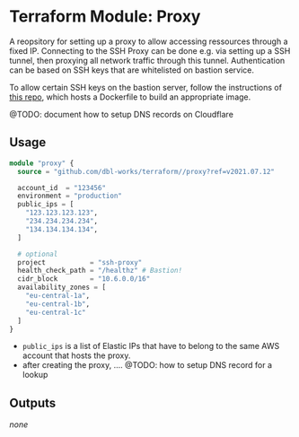 # Terraform Module: Proxy

A reopsitory for setting up a proxy to allow accessing ressources through a fixed IP.
Connecting to the SSH Proxy can be done e.g. via setting up a SSH tunnel, then proxying all network traffic through this tunnel. Authentication can be based on SSH keys that are whitelisted on bastion service.

To allow certain SSH keys on the bastion server, follow the instructions of [this repo](https://github.com/dbl-works/bastion), which hosts a Dockerfile to build an appropriate image.

@TODO: document how to setup DNS records on Cloudflare


## Usage

```terraform
module "proxy" {
  source = "github.com/dbl-works/terraform//proxy?ref=v2021.07.12"

  account_id  = "123456"
  environment = "production"
  public_ips = [
    "123.123.123.123",
    "234.234.234.234",
    "134.134.134.134",
  ]

  # optional
  project           = "ssh-proxy"
  health_check_path = "/healthz" # Bastion!
  cidr_block        = "10.6.0.0/16"
  availability_zones = [
    "eu-central-1a",
    "eu-central-1b",
    "eu-central-1c"
  ]
}
```

- `public_ips` is a list of Elastic IPs that have to belong to the same AWS account that hosts the proxy.
- after creating the proxy, .... @TODO: how to setup DNS record for a lookup

## Outputs
_none_
